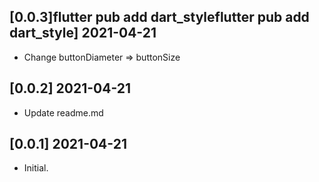 ## [0.0.3]flutter pub add dart_styleflutter pub add dart_style] 2021-04-21 

* Change buttonDiameter => buttonSize

## [0.0.2] 2021-04-21 

* Update readme.md

## [0.0.1] 2021-04-21 

* Initial.

